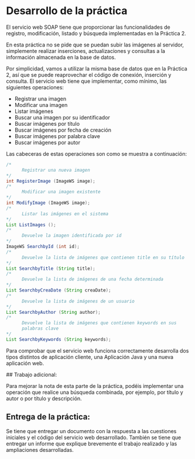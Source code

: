 # Desarrollo de la práctica
El servicio web SOAP tiene que proporcionar las funcionalidades de registro, modificación, listado y búsqueda implementadas en la Práctica 2.

En esta práctica no se pide que se puedan subir las imágenes al servidor, simplemente realizar inserciones, actualizaciones y consultas a la información almacenada en la base de datos.

Por simplicidad, vamos a utilizar la misma base de datos que en la Práctica 2, así que se puede reaprovechar el código de conexión, inserción y consulta.
El servicio web tiene que implementar, como mínimo, las siguientes operaciones:

- Registrar una imagen
- Modificar una imagen
- Listar imágenes
- Buscar una imagen por su identificador
- Buscar imágenes por título
- Buscar imágenes por fecha de creación
- Buscar imágenes por palabra clave
- Buscar imágenes por autor

Las cabeceras de estas operaciones son como se muestra a continuación:

```Java
/*
      Registrar una nueva imagen
*/
int RegisterImage (ImageWS image);
/*
      Modificar una imagen existente
*/
int ModifyImage (ImageWS image);
/*
      Listar las imágenes en el sistema
*/
List ListImages ();
/*
      Devuelve la imagen identificada por id
*/
ImageWS SearchbyId (int id);
/*
      Devuelve la lista de imágenes que contienen title en su título
*/
List SearchbyTitle (String title);
/*
      Devuelve la lista de imágenes de una fecha determinada
*/
List SearchbyCreaDate (String creaDate);
/*
      Devuelve la lista de imágenes de un usuario
*/
List SearchbyAuthor (String author);
/*
      Devuelve la lista de imágenes que contienen keywords en sus
      palabras clave
*/
List SearchbyKeywords (String keywords);
```

Para comprobar que el servicio web funciona correctamente desarrolla dos tipos distintos de aplicación cliente, una Aplicación Java y una nueva aplicación web.


## Trabajo adicional:

Para mejorar la nota de esta parte de la práctica, podéis implementar una operación que realice una búsqueda combinada, por ejemplo, por título y autor o por título y descripción.


## Entrega de la práctica:

Se tiene que entregar un documento con la respuesta a las cuestiones iniciales y el código del servicio web desarrollado. También se tiene que entregar un informe que explique brevemente el trabajo realizado y las ampliaciones desarrolladas.
